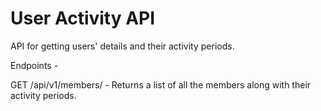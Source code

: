 # User Activity API
API for getting users' details and their activity periods.


Endpoints - 

GET   /api/v1/members/ - Returns a list of all the members along with their activity periods.
